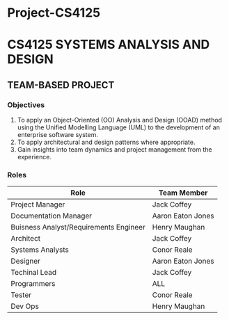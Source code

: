 # Project-CS4125

<h1> CS4125 SYSTEMS ANALYSIS AND DESIGN </h1>
<h2> TEAM-BASED PROJECT </h2>

<h3> Objectives </h3>

1. To apply an Object-Oriented (OO) Analysis and Design (OOAD) method using the Unified
   Modelling Language (UML) to the development of an enterprise software system.
2. To apply architectural and design patterns where appropriate.
3. Gain insights into team dynamics and project management from the experience.

<h3> Roles </h3>

Role | Team Member
------------ | -------------
Project Manager | Jack Coffey
Documentation Manager | Aaron Eaton Jones
Buisness Analyst/Requirements Engineer | Henry Maughan
Architect | Jack Coffey
Systems Analysts | Conor Reale
Designer | Aaron Eaton Jones
Techinal Lead | Jack Coffey
Programmers | ALL
Tester | Conor Reale
Dev Ops | Henry Maughan
